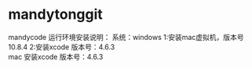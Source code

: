 mandytonggit
============

mandycode
运行环境安装说明：
系统：windows  1:安装mac虚拟机，版本号10.8.4  2:安装xcode 版本号：4.6.3   
      mac  安装xcode 版本号：4.6.3   
